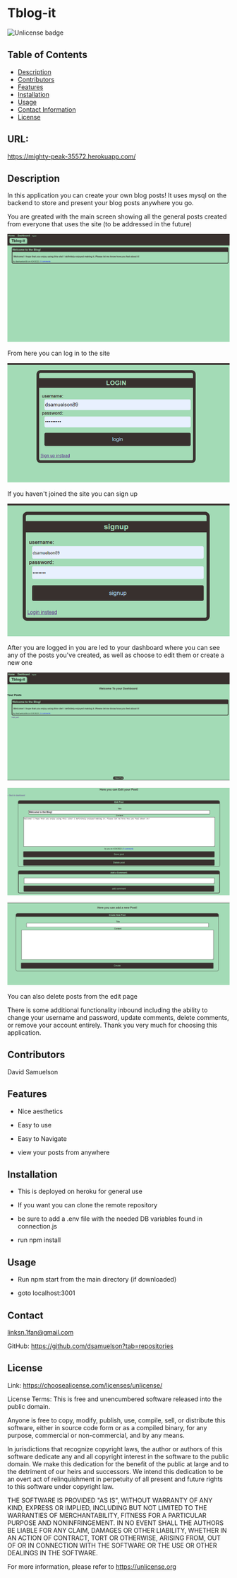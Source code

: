 # Tblog-it
![Unlicense badge](https://img.shields.io/badge/License-Unlicense-success)
## Table of Contents

- [Description](#description)
- [Contributors](#contributors)
- [Features](#features)
- [Installation](#installation)
- [Usage](#usage)
- [Contact Information](#contact)
- [License](#license)

## URL:

https://mighty-peak-35572.herokuapp.com/
## Description

In this application you can create your own blog posts! It uses mysql on the backend to store and present your blog posts anywhere you go.

 You are greated with the main screen showing all the general posts created from everyone that uses the site (to be addressed in the future)

![home-page view](/assets/images/home-page.png)

From here you can log in to the site

![log-in page](/assets/images/login.png)

If you haven't joined the site you can sign up

![signup page](/assets/images/signup.png)

After you are logged in you are led to your dashboard where you can see any of the posts you've created, as well as choose to edit them or create a new one

![dash page](/assets/images/dashboard.png)

![edit page](/assets/images/edit-page.png)

![add page](/assets/images/add-page.png)

You can also delete posts from the edit page

There is some additional functionality inbound including the ability to change your username and password, update comments, delete comments, or remove your account entirely. Thank you very much for choosing this application.

## Contributors

David Samuelson

## Features

- Nice aesthetics

- Easy to use

- Easy to Navigate

- view your posts from anywhere

## Installation

- This is deployed on heroku for general use

- If you want you can clone the remote repository

- be sure to add a .env file with the needed DB variables found in connection.js

- run npm install

## Usage

- Run npm start from the main directory (if downloaded)

- goto localhost:3001

## Contact

linksn.1fan@gmail.com

GitHub: https://github.com/dsamuelson?tab=repositories

## License

Link: https://choosealicense.com/licenses/unlicense/

License Terms:
This is free and unencumbered software released into the public domain.

Anyone is free to copy, modify, publish, use, compile, sell, or
distribute this software, either in source code form or as a compiled
binary, for any purpose, commercial or non-commercial, and by any
means.

In jurisdictions that recognize copyright laws, the author or authors
of this software dedicate any and all copyright interest in the
software to the public domain. We make this dedication for the benefit
of the public at large and to the detriment of our heirs and
successors. We intend this dedication to be an overt act of
relinquishment in perpetuity of all present and future rights to this
software under copyright law.

THE SOFTWARE IS PROVIDED "AS IS", WITHOUT WARRANTY OF ANY KIND,
EXPRESS OR IMPLIED, INCLUDING BUT NOT LIMITED TO THE WARRANTIES OF
MERCHANTABILITY, FITNESS FOR A PARTICULAR PURPOSE AND NONINFRINGEMENT.
IN NO EVENT SHALL THE AUTHORS BE LIABLE FOR ANY CLAIM, DAMAGES OR
OTHER LIABILITY, WHETHER IN AN ACTION OF CONTRACT, TORT OR OTHERWISE,
ARISING FROM, OUT OF OR IN CONNECTION WITH THE SOFTWARE OR THE USE OR
OTHER DEALINGS IN THE SOFTWARE.

For more information, please refer to <https://unlicense.org>
    
